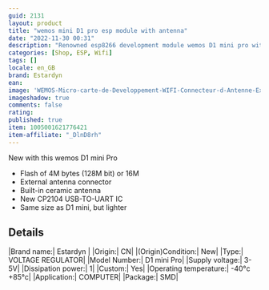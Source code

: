 ```yaml
---
guid: 2131
layout: product 
title: "wemos mini D1 pro esp module with antenna"
date: "2022-11-30 00:31"
description: "Renowned esp8266 development module wemos D1 mini pro with antenna to best capture wifi waves"
categories: [Shop, ESP, Wifi]
tags: []
locale: en_GB
brand: Estardyn
ean: 
image: 'WEMOS-Micro-carte-de-Developpement-WIFI-Connecteur-d-Antenne-Externe-Bas-sur-NodeMCU-D1-Mini.jpg'
imageshadow: true
comments: false
rating:  
published: true
item: 1005001621776421
item-affiliate: "_DlnD8rh"
---
```


New with this wemos D1 mini Pro

- Flash of 4M bytes (128M bit) or 16M
- External antenna connector
- Built-in ceramic antenna
- New CP2104 USB-TO-UART IC
- Same size as D1 mini, but lighter

## Details

|Brand name:| Estardyn |
|Origin:| CN|
|(Origin)Condition:| New|
|Type:| VOLTAGE REGULATOR|
|Model Number:| D1 mini Pro|
|Supply voltage:| 3-5V|
|Dissipation power:| 1|
|Custom:| Yes|
|Operating temperature:| -40°c +85°c|
|Application:| COMPUTER|
|Package:| SMD|
